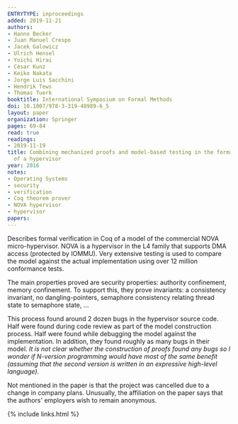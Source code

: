 ```yaml
---
ENTRYTYPE: inproceedings
added: 2019-11-21
authors:
- Hanno Becker
- Juan Manuel Crespo
- Jacek Galowicz
- Ulrich Hensel
- Yoichi Hirai
- César Kunz
- Keiko Nakata
- Jorge Luis Sacchini
- Hendrik Tews
- Thomas Tuerk
booktitle: International Symposium on Formal Methods
doi: 10.1007/978-3-319-48989-6_5
layout: paper
organization: Springer
pages: 69-84
read: true
readings:
- 2019-11-19
title: Combining mechanized proofs and model-based testing in the formal analysis
  of a hypervisor
year: 2016
notes:
- Operating Systems
- security
- verification
- Coq theorem prover
- NOVA hypervisor
- hypervisor
papers:
---
```


Describes formal verification in Coq of a model of the commercial NOVA micro-hypervisor.
NOVA is a hypervisor in the L4 family that supports DMA access (protected
by IOMMU).
Very extensive testing is used to compare the model against the actual
implementation using over 12 million conformance tests.

The main properties proved are security properties: authority confinement, memory confinement.
To support this, they prove invariants:
a consistency invariant,
no dangling-pointers, 
semaphore consistency relating thread state to semaphore state,
...

This process found around 2 dozen bugs in the hypervisor source code.
Half were found during code review as part of the model construction process.
Half were found while debugging the model against the implementation.
In addition, they found roughly as many bugs in their model.
_It is not clear whether the construction of proofs found any bugs so I wonder
if N-version programming would have most of the same benefit (assuming that
the second version is written in an expressive high-level language)._

Not mentioned in the paper is that the project was cancelled due to a change in company plans.
Unusually, the affiliation on the paper says that the authors' employers wish to remain anonymous.

{% include links.html %}
